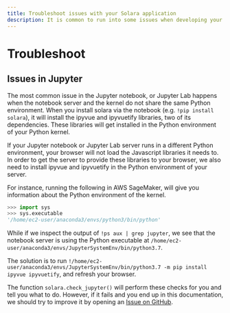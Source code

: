 ```yaml
---
title: Troubleshoot issues with your Solara application
description: It is common to run into some issues when developing your application. See here for best practices for troubleshooting anything you run into.
---
```

# Troubleshoot

## Issues in Jupyter

The most common issue in the Jupyter notebook, or Jupyter Lab happens when the notebook server and the kernel do not share the same Python environment. When you install solara via the notebook (e.g. `!pip install solara`), it will install the ipyvue and ipyvuetify libraries, two of its dependencies. These libraries will get installed in the Python environment of your Python kernel.

If your Jupyter notebook or Jupyter Lab server runs in a different Python environment, your browser will not load the Javascript libraries it needs to. In order to get the server to provide these libraries to your browser, we also need to install ipyvue and ipyvuetify in the Python environment of your server.

For instance, running the following in AWS SageMaker, will give you information about the Python environment of the kernel.

```python
>>> import sys
>>> sys.executable
'/home/ec2-user/anaconda3/envs/python3/bin/python'
```

While if we inspect the output of `!ps aux | grep jupyter`, we see that the notebook server is using the Python executable at `/home/ec2-user/anaconda3/envs/JupyterSystemEnv/bin/python3.7`.

The solution is to run `!/home/ec2-user/anaconda3/envs/JupyterSystemEnv/bin/python3.7 -m pip install ipyvue ipyvuetify`, and refresh your browser.

The function `solara.check_jupyter()` will perform these checks for you and tell you what to do. However, if it fails and you
end up in this documentation, we should try to improve it by opening an [Issue on GitHub](https://github.com/widgetti/solara/issues/new).
